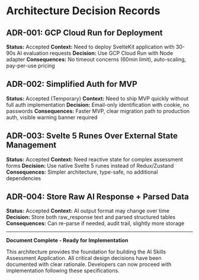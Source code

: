 # Architecture Decision Records

## ADR-001: GCP Cloud Run for Deployment
**Status:** Accepted
**Context:** Need to deploy SvelteKit application with 30-90s AI evaluation requests
**Decision:** Use GCP Cloud Run with Node adapter
**Consequences:** No timeout concerns (60min limit), auto-scaling, pay-per-use pricing

## ADR-002: Simplified Auth for MVP
**Status:** Accepted (Temporary)
**Context:** Need to ship MVP quickly without full auth implementation
**Decision:** Email-only identification with cookie, no passwords
**Consequences:** Faster MVP, clear migration path to production auth, visible warning banner required

## ADR-003: Svelte 5 Runes Over External State Management
**Status:** Accepted
**Context:** Need reactive state for complex assessment forms
**Decision:** Use native Svelte 5 runes instead of Redux/Zustand
**Consequences:** Simpler architecture, type-safe, no additional dependencies

## ADR-004: Store Raw AI Response + Parsed Data
**Status:** Accepted
**Context:** AI output format may change over time
**Decision:** Store both raw_response text and parsed structured tables
**Consequences:** Can re-parse if needed, audit trail, slightly more storage

---

**Document Complete - Ready for Implementation**

This architecture provides the foundation for building the AI Skills Assessment Application. All critical design decisions have been documented with clear rationale. Developers can now proceed with implementation following these specifications.
